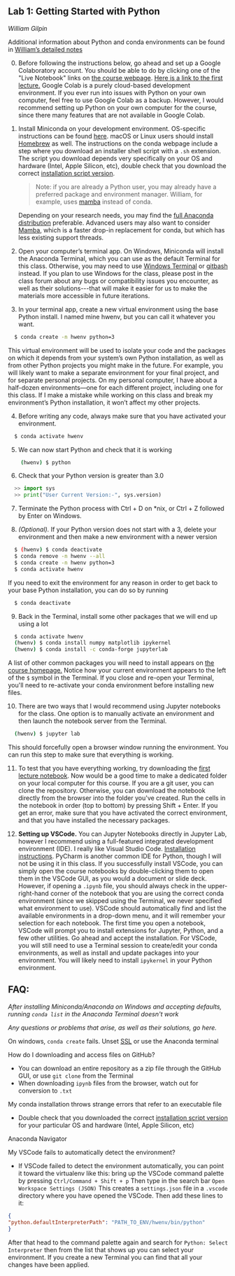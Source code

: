 ## Lab 1: Getting Started with Python
*William Gilpin*

Additional information about Python and conda environments can be found in [William’s detailed notes](http://www.wgilpin.com/howto/howto_conda.html)

0. Before following the instructions below, go ahead and set up a Google Colaboratory account. You should be able to do by clicking one of the "Live Notebook" links on [the course webpage](https://github.com/williamgilpin/cphy). [Here is a link to the first lecture.](https://colab.research.google.com/github/williamgilpin/cphy/blob/main/talks/python_intro.ipynb) Google Colab is a purely cloud-based development environment. If you ever run into issues with Python on your own computer, feel free to use Google Colab as a backup. However, I would recommend setting up Python on your own computer for the course, since there many features that are not available in Google Colab.

1. Install Miniconda on your development environment. OS-specific instructions can be found [here](https://docs.conda.io/projects/conda/en/latest/user-guide/install/index.html). macOS or Linux users should install [Homebrew](https://brew.sh/) as well. The instructions on the conda webpage include a step where you download an installer shell script with a `.sh` extension. The script you download depends very specifically on your OS and hardware (Intel, Apple Silicon, etc), double check that you download the correct [installation script version](https://docs.conda.io/en/latest/miniconda.html).

    > Note: if you are already a Python user, you may already have a preferred package and environment manager. William, for example, uses [mamba](https://mamba.readthedocs.io/en/latest/user_guide/mamba.html) instead of conda.
    
    Depending on your research needs, you may find the [full Anaconda distribution](https://www.anaconda.com/) preferable. Advanced users may also want to consider [Mamba](https://mamba.readthedocs.io/en/latest/user_guide/mamba.html), which is a faster drop-in replacement for conda, but which has less existing support threads.

2. Open your computer’s terminal app. On Windows, Miniconda will install the Anaconda Terminal, which you can use as the default Terminal for this class. Otherwise, you may need to use [Windows Terminal](https://github.com/microsoft/terminal) or [gitbash](https://gitforwindows.org/) instead. If you plan to use Windows for the class, please post in the class forum about any bugs or compatibility issues you encounter, as well as their solutions---that will make it easier for us to make the materials more accessible in future iterations.

3. In your terminal app, create a new virtual environment using the base Python install. I named mine hwenv, but you can call it whatever you want.
  ```bash
    $ conda create -n hwenv python=3
  ```
  This virtual environment will be used to isolate your code and the packages on which it depends from your system’s own Python installation, as well as from other Python projects you might make in the future. For example, you will likely want to make a separate environment for your final project, and for separate personal projects. On my personal computer, I have about a half-dozen environments—one for each different project, including one for this class. If I make a mistake while working on this class and break my environment’s Python installation, it won’t affect my other projects.

4.  Before writing any code, always make sure that you have activated your environment.
  ```bash
    $ conda activate hwenv
  ```

5. We can now start Python and check that it is working
  ```bash
      (hwenv) $ python
  ```

6. Check that your Python version is greater than 3.0
  ```python
    >> import sys
    >> print("User Current Version:-", sys.version)
  ```

7. Terminate the Python process with Ctrl + D on \*nix, or  Ctrl + Z followed by Enter on Windows.

8. *(Optional).* If your Python version does not start with a 3, delete your environment and then make a new environment with a newer version
  ```bash
    $ (hwenv) $ conda deactivate
    $ conda remove -n hwenv --all
    $ conda create -n hwenv python=3
    $ conda activate hwenv
  ```
  If you need to exit the environment for any reason in order to get back to your base Python installation, you can do so by running
  ```bash
    $ conda deactivate
  ```

9. Back in the Terminal, install some other packages that we will end up using a lot 
  ```bash
    $ conda activate hwenv
    (hwenv) $ conda install numpy matplotlib ipykernel
    (hwenv) $ conda install -c conda-forge jupyterlab
  ```
  A list of other common packages you will need to install appears on [the course homepage.](https://www.wgilpin.com/cphy) Notice how your current environment appears to the left of the `$` symbol in the Terminal. If you close and re-open your Terminal, you'll need to re-activate your conda environment before installing new files.

10. There are two ways that I would recommend using Jupyter notebooks for the class. One option is to manually activate an environment and then launch the notebook server from the Terminal.
  ```bash
    (hwenv) $ jupyter lab
  ```
  This should forcefully open a browser window running the environment. You can run this step to make sure that everything is working.

11. To test that you have everything working, try downloading the [first lecture notebook](https://github.com/williamgilpin/cphy/blob/main/talks/python_intro.ipynb). Now would be a good time to make a dedicated folder on your local computer for this course. If you are a git user, you can clone the repository. Otherwise, you can download the notebook directly from the browser into the folder you've created. Run the cells in the notebook in order (top to bottom) by pressing Shift + Enter. If you get an error, make sure that you have activated the correct environment, and that you have installed the necessary packages.

12. **Setting up VSCode.** You can Jupyter Notebooks directly in Jupyter Lab, however I recommend using a full-featured integrated development environment (IDE). I really like Visual Studio Code. [Installation instructions](https://code.visualstudio.com/). PyCharm is another common IDE for Python, though I will not be using it in this class.
  If you successfully install VSCode, you can simply open the course notebooks by double-clicking them to open them in the VSCode GUI, as you would a document or slide deck.  However, if opening a `.ipynb` file, you should always check in the upper-right-hand corner of the notebook that you are using the correct conda environment (since we skipped using the Terminal, we never specified what environment to use). VSCode should automatically find and list the available environments in a drop-down menu, and it will remember your selection for each notebook. 
  The first time you open a notebook, VSCode will prompt you to install extensions for Jupyter, Python, and a few other utilities. Go ahead and accept the installation. 
  For VSCode, you will still need to use a Terminal session to create/edit your conda environments, as well as install and update packages into your environment. You will likely need to install `ipykernel` in your Python environment.

<!-- 12. Now that we know that everything is working, head over to the class repository on GitHub and start working on Lab 1, which uses some parts of the Python ecosystem in order to make really cool embeddings of high-dimensional datasets. -->


## FAQ:


*After installing Miniconda/Anaconda on Windows and accepting defaults, running `conda list` in the Anaconda Terminal doesn't work*



*Any questions or problems that arise, as well as their solutions, go here.*

On windows, `conda create` fails. Unset [SSL](https://stackoverflow.com/questions/50125472/issues-with-installing-python-libraries-on-windows-condahttperror-http-000-co) or use the Anaconda terminal

How do I downloading and access files on GitHub?
+ You can download an entire repository as a zip file through the GitHub GUI, or use `git clone` from the Terminal
+ When downloading `ipynb` files from the browser, watch out for conversion to `.txt`

My conda installation throws strange errors that refer to an executable file
+ Double check that you downloaded the correct [installation script version](https://docs.conda.io/en/latest/miniconda.html) for your particular OS and hardware (Intel, Apple Silicon, etc)

Anaconda Navigator

My VSCode fails to automatically detect the environment?
+ If VSCode failed to detect the environment automatically, you can point it toward the virtualenv like this:
bring up the VSCode command palette by pressing `Ctrl/Command + Shift + p` Then type in the search bar  `Open Workspace Settings (JSON)` This creates a `settings.json` file in a `.vscode` directory where you have opened the VSCode. Then add these lines to it:
```json
{
"python.defaultInterpreterPath": "PATH_TO_ENV/hwenv/bin/python"
}
```
After that head to the command palette again and search for `Python: Select Interpreter` then from the list that shows up you can select your environment. If you create a new Terminal you can find that all your changes have been applied.